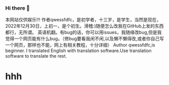 ### Hi there 👋
本网站仅供娱乐!!!
作者qwessfdfc，是初学者，十三岁，是学生，当然是现在，2022年12月30日，上初一，是个初生。滑稽:)随便怎么改我在GitHub上发的东西都行，无所谓。
英语机翻。有bug的话，你可以用issues，我随缘改bug,但是我觉得一个网页能有什么bug。（修bug要看我闲不闲,以及懒不懒得改,或者你自己写一个网页，那样也不能，网上有相关教程，十分详细）
Author qwessfdfc,is beginner.
I translated English with translation software.Use translation software to translate the rest.
<!--
**QWESSFDFC/qwessfdfc** is a ✨ _special_ ✨ repository because its `README.md` (this file) appears on your GitHub profile.

Here are some ideas to get you started:

- 🔭 I’m currently working on ...
- 🌱 I’m currently learning ...
- 👯 I’m looking to collaborate on ...
- 🤔 I’m looking for help with ...
- 💬 Ask me about ...
- 📫 How to reach me: ...
- 😄 Pronouns: ...
- ⚡ Fun fact: ...
-->
<h1>hhh</h1>
